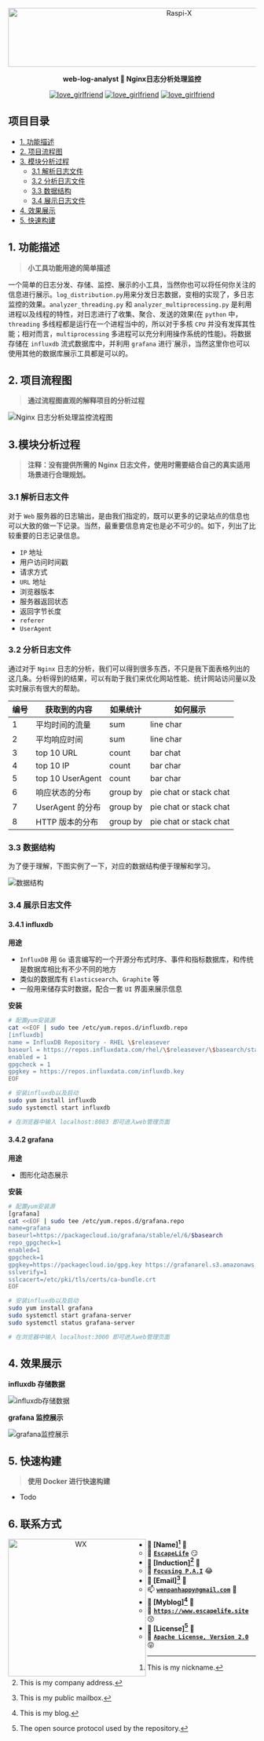 <p align=center>
  <a href="https://github.com/EscapeLife/love_girlfriend.git">
    <img src="https://escapelife-1257414824.cos.ap-shanghai.myqcloud.com/never-forget-why-you-started.gif" width="680" height="120" alt="Raspi-X" >
  </a>
</p>

<p align=center>
  <b>web-log-analyst 🐌 Nginx日志分析处理监控</b>
</p>

<p align="center">
  <a href="https://github.com/EscapeLife/awesome-builder.git"><img src="https://img.shields.io/badge/Project-web_log_analyst-green.svg?style=for-the-badge&logo=ubuntu" alt="love_girlfriend"></a>
  <a href="https://github.com/EscapeLife/awesome-builder.git"><img src="https://img.shields.io/badge/Author-Escape-orange.svg?style=for-the-badge&logo=vim" alt="love_girlfriend"></a>
  <a href="https://github.com/EscapeLife/awesome-builder.git"><img src="https://img.shields.io/badge/Languages-Python3.7-yellow.svg?style=for-the-badge&logo=python" alt="love_girlfriend"></a>
</p>

## 项目目录

- [1. 功能描述](https://github.com/EscapeLife/web-log-analyst#1-%E5%8A%9F%E8%83%BD%E6%8F%8F%E8%BF%B0)
- [2. 项目流程图](https://github.com/EscapeLife/web-log-analyst#2-%E9%A1%B9%E7%9B%AE%E6%B5%81%E7%A8%8B%E5%9B%BE)
- [3. 模块分析过程](https://github.com/EscapeLife/web-log-analyst#3%E6%A8%A1%E5%9D%97%E5%88%86%E6%9E%90%E8%BF%87%E7%A8%8B)
  - [3.1 解析日志文件](https://github.com/EscapeLife/web-log-analyst#31-%E8%A7%A3%E6%9E%90%E6%97%A5%E5%BF%97%E6%96%87%E4%BB%B6)
  - [3.2 分析日志文件](https://github.com/EscapeLife/web-log-analyst#32-%E5%88%86%E6%9E%90%E6%97%A5%E5%BF%97%E6%96%87%E4%BB%B6)
  - [3.3 数据结构](https://github.com/EscapeLife/web-log-analyst#33-%E6%95%B0%E6%8D%AE%E7%BB%93%E6%9E%84)
  - [3.4 展示日志文件](https://github.com/EscapeLife/web-log-analyst#34-%E5%B1%95%E7%A4%BA%E6%97%A5%E5%BF%97%E6%96%87%E4%BB%B6)
- [4. 效果展示](https://github.com/EscapeLife/web-log-analyst#4-%E6%95%88%E6%9E%9C%E5%B1%95%E7%A4%BA)
- [5. 快速构建]()

## 1. 功能描述

> **小工具功能用途的简单描述**

一个简单的日志分发、存储、监控、展示的小工具，当然你也可以将任何你关注的信息进行展示。`log_distribution.py`用来分发日志数据，变相的实现了，多日志监控的效果。`analyzer_threading.py` 和 `analyzer_multiprocessing.py` 是利用进程以及线程的特性，对日志进行了收集、聚合、发送的效果(在 `python` 中，`threading` 多线程都是运行在一个进程当中的，所以对于多核 `CPU` 并没有发挥其性能；相对而言，`multiprocessing` 多进程可以充分利用操作系统的性能)。将数据存储在 `influxdb` 流式数据库中，并利用 `grafana` 进行`展示，当然这里你也可以使用其他的数据库展示工具都是可以的。

## 2. 项目流程图

> **通过流程图直观的解释项目的分析过程**

![Nginx 日志分析处理监控流程图](./images/nginx_log_processing_monitoring.png)

## 3.模块分析过程

> **注释：没有提供所需的 Nginx 日志文件，使用时需要结合自己的真实适用场景进行合理规划。**

### 3.1 解析日志文件

对于 `Web` 服务器的日志输出，是由我们指定的，既可以更多的记录站点的信息也可以大致的做一下记录。当然，最重要信息肯定也是必不可少的。如下，列出了比较重要的日志记录信息。

- `IP` 地址
- 用户访问时间戳
- 请求方式
- `URL` 地址
- 浏览器版本
- 服务器返回状态
- 返回字节长度
- `referer`
- `UserAgent`

### 3.2 分析日志文件

通过对于 `Nginx` 日志的分析，我们可以得到很多东西，不只是我下面表格列出的这几条。分析得到的结果，可以有助于我们来优化网站性能、统计网站访问量以及实时展示有很大的帮助。

| 编号 | 获取到的内容     | 如果统计 | 如何展示               |
| ---- | ---------------- | -------- | ---------------------- |
| 1    | 平均时间的流量   | sum      | line char              |
| 2    | 平均响应时间     | sum      | line char              |
| 3    | top 10 URL       | count    | bar chat               |
| 4    | top 10 IP        | count    | bar char               |
| 5    | top 10 UserAgent | count    | bar char               |
| 6    | 响应状态的分布   | group by | pie chat or stack chat |
| 7    | UserAgent 的分布 | group by | pie chat or stack chat |
| 8    | HTTP 版本的分布  | group by | pie chat or stack chat |

### 3.3 数据结构

为了便于理解，下图实例了一下，对应的数据结构便于理解和学习。

![数据结构](./images/structure_of_the_data.png)

### 3.4 展示日志文件

#### 3.4.1 influxdb

**用途**

- `InfluxDB` 用 `Go` 语言编写的一个开源分布式时序、事件和指标数据库，和传统是数据库相比有不少不同的地方
- 类似的数据库有 `Elasticsearch`、`Graphite` 等
- 一般用来储存实时数据，配合一套 `UI` 界面来展示信息

**安装**

```bash
# 配置yum安装源
cat <<EOF | sudo tee /etc/yum.repos.d/influxdb.repo
[influxdb]
name = InfluxDB Repository - RHEL \$releasever
baseurl = https://repos.influxdata.com/rhel/\$releasever/\$basearch/stable
enabled = 1
gpgcheck = 1
gpgkey = https://repos.influxdata.com/influxdb.key
EOF

# 安装influxdb以及启动
sudo yum install influxdb
sudo systemctl start influxdb

# 在浏览器中输入 localhost:8083 即可进入web管理页面
```

#### 3.4.2 grafana

**用途**

- 图形化动态展示

**安装**

```bash
# 配置yum安装源
[grafana]
cat <<EOF | sudo tee /etc/yum.repos.d/grafana.repo
name=grafana
baseurl=https://packagecloud.io/grafana/stable/el/6/$basearch
repo_gpgcheck=1
enabled=1
gpgcheck=1
gpgkey=https://packagecloud.io/gpg.key https://grafanarel.s3.amazonaws.com/RPM-GPG-KEY-grafana
sslverify=1
sslcacert=/etc/pki/tls/certs/ca-bundle.crt
EOF

# 安装influxdb以及启动
sudo yum install grafana
sudo systemctl start grafana-server
sudo systemctl status grafana-server

# 在浏览器中输入 localhost:3000 即可进入web管理页面
```

## 4. 效果展示

**influxdb 存储数据**

![influxdb存储数据](./images/influxdb.jpeg)

**grafana 监控展示**

![grafana监控展示](./images/grafana.jpeg)

## 5. 快速构建

> **使用 Docker 进行快速构建**

- Todo

## 6. 联系方式

<p align="center">
    <img src="https://escapelife-1257414824.cos.ap-shanghai.myqcloud.com/escape-wechat-qrcode-1.gif" width="280" height="280" alt="WX" align="left" />
</p>

- **💭 [Name][^1] 💭**
  - 🐠 **[`EscapeLife`](https://www.escapelife.site)** 😏
- **💭 [Induction][^2] 💭**
  - 🏦 **[`Focusing P.A.I`](https://www.paodingai.com)** 😂
- **💭 [Email][^3] 💭**
  - 📫 **[`wenpanhappy@gmail.com`](https://www.escapelife.site)** 🤔
- **💭 [Myblog][^4] 💭**
  - 🍺 **[`https://www.escapelife.site`](https://www.escapelife.site)** 😚
- **💭 [License][^5] 💭**
  - 🚧 [**`Apache License, Version 2.0`**](http://www.apache.org/licenses/LICENSE-2.0.html)😝

[^1]: This is my nickname.
[^2]: This is my company address.
[^3]: This is my public mailbox.
[^4]: This is my blog.
[^5]: The open source protocol used by the repository.
